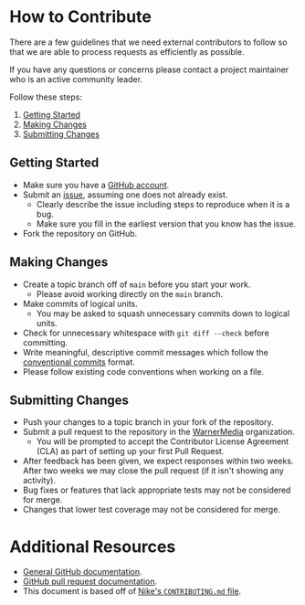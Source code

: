 # How to Contribute

There are a few guidelines that we need external contributors to follow so that we are able to process requests as efficiently as possible.

If you have any questions or concerns please contact a project maintainer who is an active community leader.

Follow these steps:

1. [Getting Started](#getting-started)
2. [Making Changes](#making-changes)
3. [Submitting Changes](#submitting-changes)

## Getting Started

* Make sure you have a [GitHub account](https://github.com/signup/free).
* Submit an [issue](../../issues), assuming one does not already exist.
    - Clearly describe the issue including steps to reproduce when it is a bug.
    - Make sure you fill in the earliest version that you know has the issue.
* Fork the repository on GitHub.

## Making Changes

* Create a topic branch off of `main` before you start your work.
    - Please avoid working directly on the `main` branch.
* Make commits of logical units.
    - You may be asked to squash unnecessary commits down to logical units.
* Check for unnecessary whitespace with `git diff --check` before committing.
* Write meaningful, descriptive commit messages which follow the [conventional commits](https://www.conventionalcommits.org/) format.
* Please follow existing code conventions when working on a file.

## Submitting Changes

* Push your changes to a topic branch in your fork of the repository.
* Submit a pull request to the repository in the [WarnerMedia](https://github.com/WarnerMedia) organization.
    - You will be prompted to accept the Contributor License Agreement (CLA) as part of setting up your first Pull Request.
* After feedback has been given, we expect responses within two weeks. After two weeks we may close the pull request (if it isn't showing any activity).
* Bug fixes or features that lack appropriate tests may not be considered for merge.
* Changes that lower test coverage may not be considered for merge.

# Additional Resources

* [General GitHub documentation](https://help.github.com/).
* [GitHub pull request documentation](https://docs.github.com/en/free-pro-team@latest/github/collaborating-with-issues-and-pull-requests/about-pull-requests).
* This document is based off of [Nike's `CONTRIBUTING.md` file](https://github.com/Nike-Inc/gimme-aws-creds/blob/master/CONTRIBUTING.md).